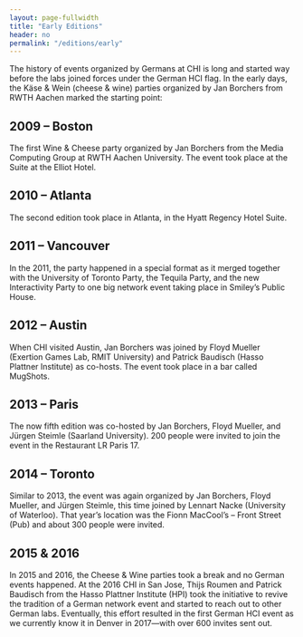 ```yaml
---
layout: page-fullwidth
title: "Early Editions"
header: no
permalink: "/editions/early"
---
```

The history of events organized by Germans at CHI is long and started way before the labs joined forces under the German HCI flag. In the early days, the Käse & Wein (cheese & wine) parties organized by Jan Borchers from RWTH Aachen marked the starting point:

<h2 class="head-text"> 2009 – Boston </h2>
The first Wine & Cheese party organized by Jan Borchers from the Media Computing Group at RWTH Aachen University. The event took place at the Suite at the Elliot Hotel.

<h2 class="head-text"> 2010 – Atlanta </h2>
The second edition took place in Atlanta, in the Hyatt Regency Hotel Suite.

<h2 class="head-text"> 2011 – Vancouver </h2>
In the 2011, the party happened in a special format as it merged together with the University of Toronto Party, the Tequila Party, and the new Interactivity Party to one big network event taking place in Smiley’s Public House.

<h2 class="head-text"> 2012 – Austin </h2>
When CHI visited Austin, Jan Borchers was joined by Floyd Mueller (Exertion Games Lab, RMIT University) and Patrick Baudisch (Hasso Plattner Institute) as co-hosts. The event took place in a bar called MugShots.

<h2 class="head-text"> 2013 – Paris </h2>
The now fifth edition was co-hosted by Jan Borchers, Floyd Mueller, and Jürgen Steimle (Saarland University). 200 people were invited to join the event in the Restaurant LR Paris 17.

<h2 class="head-text"> 2014 – Toronto </h2>
Similar to 2013, the event was again organized by Jan Borchers, Floyd Mueller, and Jürgen Steimle, this time joined by Lennart Nacke (University of Waterloo). That year’s location was the Fionn MacCool’s – Front Street (Pub) and about 300 people were invited.

<h2 class="head-text"> 2015 & 2016 </h2>
In 2015 and 2016, the Cheese & Wine parties took a break and no German events happened. At the 2016 CHI in San Jose, Thijs Roumen and Patrick Baudisch from the Hasso Plattner Institute (HPI) took the initiative to revive the tradition of a German network event and started to reach out to other German labs. Eventually, this effort resulted in the first German HCI event as we currently know it in Denver in 2017—with over 600 invites sent out.